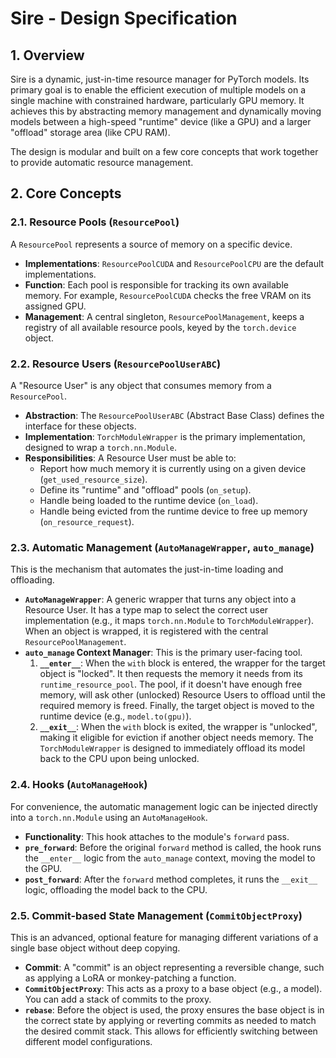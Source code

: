# Sire - Design Specification

## 1. Overview

Sire is a dynamic, just-in-time resource manager for PyTorch models. Its primary goal is to enable the efficient execution of multiple models on a single machine with constrained hardware, particularly GPU memory. It achieves this by abstracting memory management and dynamically moving models between a high-speed "runtime" device (like a GPU) and a larger "offload" storage area (like CPU RAM).

The design is modular and built on a few core concepts that work together to provide automatic resource management.

## 2. Core Concepts

### 2.1. Resource Pools (`ResourcePool`)

A `ResourcePool` represents a source of memory on a specific device.
- **Implementations**: `ResourcePoolCUDA` and `ResourcePoolCPU` are the default implementations.
- **Function**: Each pool is responsible for tracking its own available memory. For example, `ResourcePoolCUDA` checks the free VRAM on its assigned GPU.
- **Management**: A central singleton, `ResourcePoolManagement`, keeps a registry of all available resource pools, keyed by the `torch.device` object.

### 2.2. Resource Users (`ResourcePoolUserABC`)

A "Resource User" is any object that consumes memory from a `ResourcePool`.
- **Abstraction**: The `ResourcePoolUserABC` (Abstract Base Class) defines the interface for these objects.
- **Implementation**: `TorchModuleWrapper` is the primary implementation, designed to wrap a `torch.nn.Module`.
- **Responsibilities**: A Resource User must be able to:
    - Report how much memory it is currently using on a given device (`get_used_resource_size`).
    - Define its "runtime" and "offload" pools (`on_setup`).
    - Handle being loaded to the runtime device (`on_load`).
    - Handle being evicted from the runtime device to free up memory (`on_resource_request`).

### 2.3. Automatic Management (`AutoManageWrapper`, `auto_manage`)

This is the mechanism that automates the just-in-time loading and offloading.
- **`AutoManageWrapper`**: A generic wrapper that turns any object into a Resource User. It has a type map to select the correct user implementation (e.g., it maps `torch.nn.Module` to `TorchModuleWrapper`). When an object is wrapped, it is registered with the central `ResourcePoolManagement`.
- **`auto_manage` Context Manager**: This is the primary user-facing tool.
    1. **`__enter__`**: When the `with` block is entered, the wrapper for the target object is "locked". It then requests the memory it needs from its `runtime_resource_pool`. The pool, if it doesn't have enough free memory, will ask other (unlocked) Resource Users to offload until the required memory is freed. Finally, the target object is moved to the runtime device (e.g., `model.to(gpu)`).
    2. **`__exit__`**: When the `with` block is exited, the wrapper is "unlocked", making it eligible for eviction if another object needs memory. The `TorchModuleWrapper` is designed to immediately offload its model back to the CPU upon being unlocked.

### 2.4. Hooks (`AutoManageHook`)

For convenience, the automatic management logic can be injected directly into a `torch.nn.Module` using an `AutoManageHook`.
- **Functionality**: This hook attaches to the module's `forward` pass.
- **`pre_forward`**: Before the original `forward` method is called, the hook runs the `__enter__` logic from the `auto_manage` context, moving the model to the GPU.
- **`post_forward`**: After the `forward` method completes, it runs the `__exit__` logic, offloading the model back to the CPU.

### 2.5. Commit-based State Management (`CommitObjectProxy`)

This is an advanced, optional feature for managing different variations of a single base object without deep copying.
- **Commit**: A "commit" is an object representing a reversible change, such as applying a LoRA or monkey-patching a function.
- **`CommitObjectProxy`**: This acts as a proxy to a base object (e.g., a model). You can add a stack of commits to the proxy.
- **`rebase`**: Before the object is used, the proxy ensures the base object is in the correct state by applying or reverting commits as needed to match the desired commit stack. This allows for efficiently switching between different model configurations.
